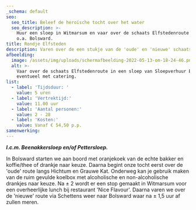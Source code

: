 ```yaml
---
_schema: default
seo:
  seo_title: Beleef de heroïsche tocht over het water
  seo_description: >-
    Huur een sloep in Witmarsum en vaar over de schaats Elfstedenroute langs
    o.a. Bolsward.
title: Rondje Elfsteden
description: Varen over de een stukje van de 'oude' en 'nieuwe' schaats Elfstedenroute.
afbeelding:
  image: /assets/img/uploads/schermafbeelding-2022-05-13-om-18-24-46.png
  alt: >-
    Vaar over de schaats Elfstedenroute in een sloep van Sloepverhuur Bolsward
    eventueel met catering.
list:
  - label: 'Tijdsduur: '
    value: 5 uren
  - label: 'Vertrektijd:'
    value: 11.00 uur
  - label: 'Aantal personen:'
    value: 2 - 28
  - label: 'Kosten:'
    value: Vanaf € 54,50 p.p.
samenwerking:
---
```


***I.c.m. Beenakkersloep en/of Pettersloep.***

In Bolsward starten we aan boord met oranjekoek van de echte bakker en koffie/thee of drankje naar keuze. Daarna begint onze tocht eerst over de 'oude' route langs Hichtum en Grauwe Kat. Onderweg kan je gebruik maken van de ruim gevulde koelbox met alcoholische en non-alcoholische drankjes naar keuze. Na ± 2 wordt er een stop gemaakt in Witmarsum voor een overheerlijke lunch bij restaurant 'Nice Flavour'. Daarna varen we over de 'nieuwe' route via Schettens weer naar Bolsward waar na ± 1,5 uur af zullen meren.
